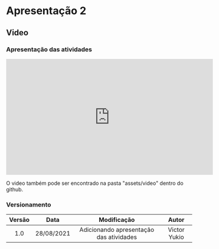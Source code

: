 # Apresentação 2

## Video

### Apresentação das atividades

<iframe width="560" height="315" src="https://www.youtube.com/embed/DfHkNLWner4" title="YouTube video player" frameborder="0" allow="accelerometer; autoplay; clipboard-write; encrypted-media; gyroscope; picture-in-picture" allowfullscreen></iframe>

O video também pode ser encontrado na pasta "assets/video" dentro do github.

### Versionamento

| Versão | Data | Modificação | Autor |
| :--: | :--: | :--: | :--: |
| 1.0 | 28/08/2021 | Adicionando apresentação das atividades | Victor Yukio |
